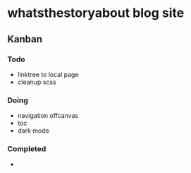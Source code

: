# whatsthestoryabout blog site

## Kanban

### Todo

- linktree to local page
- cleanup scss

### Doing

- navigation offcanvas
- toc
- dark mode

### Completed

- 

<!-- 
### Archived

-

-->